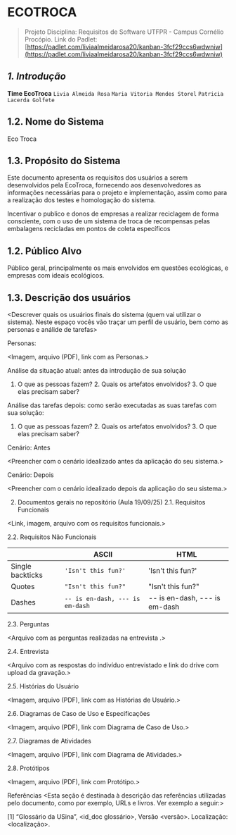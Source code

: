 # ECOTROCA

> Projeto Disciplina: Requisitos de Software
> UTFPR - Campus Cornélio Procópio.
Link do Padlet: [https://padlet.com/liviaalmeidarosa20/kanban-3fcf29ccs6wdwniw](https://padlet.com/liviaalmeidarosa20/kanban-3fcf29ccs6wdwniw)

***1. Introdução***
---------------------------------------------------------
**Time EcoTroca**
`Livia Almeida Rosa` 
`Maria Vitoria Mendes Storel` 
`Patricia Lacerda Golfete` 

1.2. Nome do Sistema
----------------------------------------------------------
Eco Troca

1.3. Propósito do Sistema
----------------------------------------------------------
Este documento apresenta os requisitos dos usuários a serem desenvolvidos pela EcoTroca, fornecendo aos desenvolvedores as informações necessárias para o projeto e implementação, assim como para a realização dos testes e homologação do sistema.

Incentivar o publico e donos de empresas a realizar reciclagem de forma consciente, com o uso de um sistema de troca de recompensas pelas embalagens recicladas em pontos de coleta específicos

1.2. Público Alvo
------------------------------------------------------------
Público geral, principalmente os mais envolvidos em questões ecológicas, e empresas com ideais ecológicos.

1.3. Descrição dos usuários
------------------------------------------------------------
<Descrever quais os usuários finais do sistema (quem vai utilizar o sistema). Neste espaço vocês vão traçar um perfil de usuário, bem como as personas e análide de tarefas>

Personas:

<Imagem, arquivo (PDF), link com as Personas.>

Análise da situação atual: antes da introdução de sua solução

1. O que as pessoas fazem? 2. Quais os artefatos envolvidos? 3. O que elas precisam saber?

Análise das tarefas depois: como serão executadas as suas tarefas com sua solução:

1. O que as pessoas fazem? 2. Quais os artefatos envolvidos? 3. O que elas precisam saber?

Cenário: Antes

<Preencher com o cenário idealizado antes da aplicação do seu sistema.>

Cenário: Depois

<Preencher com o cenário idealizado depois da aplicação do seu sistema.>

2. Documentos gerais no repositório (Aula 19/09/25)
2.1. Requisitos Funcionais

<Link, imagem, arquivo com os requisitos funcionais.>

2.2. Requisitos Não Funcionais

|                |ASCII                          |HTML                         |
|----------------|-------------------------------|-----------------------------|
|Single backticks|`'Isn't this fun?'`            |'Isn't this fun?'            |
|Quotes          |`"Isn't this fun?"`            |"Isn't this fun?"            |
|Dashes          |`-- is en-dash, --- is em-dash`|-- is en-dash, --- is em-dash|

2.3. Perguntas

<Arquivo com as perguntas realizadas na entrevista .>

2.4. Entrevista

<Arquivo com as respostas do indivíduo entrevistado e link do drive com upload da gravação.>

2.5. Histórias do Usuário

<Imagem, arquivo (PDF), link com as Histórias de Usuário.>

2.6. Diagramas de Caso de Uso e Especificações

<Imagem, arquivo (PDF), link com Diagrama de Caso de Uso.>

2.7. Diagramas de Atividades

<Imagem, arquivo (PDF), link com Diagrama de Atividades.>

2.8. Protótipos

<Imagem, arquivo (PDF), link com Protótipo.>

Referências
<Esta seção é destinada à descrição das referências utilizadas pelo documento, como por exemplo, URLs e livros. Ver exemplo a seguir:>

[1] “Glossário da USina”, <id_doc glossário>, Versão <versão>. Localização: <localização>.
